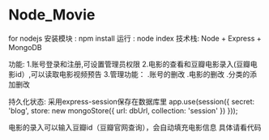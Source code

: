 # Node_Movie
for nodejs
安装模块 : npm install 
运行 : node index
技术栈: Node + Express + MongoDB 

功能: 
1.账号登录和注册,可设置管理员权限
2.电影的查看和豆瓣电影录入(豆瓣电影id）,可以读取电影视频预告
3.管理功能： 
    .账号的删改
    .电影的删改
    .分类的添加删改

持久化状态: 采用express-session保存在数据库里
app.use(session({
    secret: 'blog',
    store: new mongoStore({
        url: dbUrl,
        collection: 'session'
    })
}));

电影的录入可以输入豆瓣id（豆瓣官网查询），会自动填充电影信息
具体请看代码
